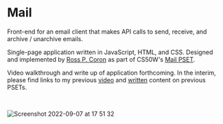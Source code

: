 # Mail 

Front-end for an email client that makes API calls to send, receive, and archive / unarchive emails.

Single-page application written in JavaScript, HTML, and CSS. Designed and implemented by [Ross P. Coron](https://ross-coron.github.io/website/) as part of CS50W's [Mail PSET](https://cs50.harvard.edu/web/2020/projects/3/mail/).

Video walkthrough and write up of application forthcoming. In the interim, please find links to my previous [video](https://www.youtube.com/watch?v=TmM-xsBekDY&list=PLceSURr52luABPsaXewux7tXeiB3Tl6wG&ab_channel=RossP.Coron) and [written](https://medium.com/@rpcoron) content on previous PSETs.

<br/>

![Screenshot 2022-09-07 at 17 51 32](https://user-images.githubusercontent.com/36739882/188935926-a8fe8b1e-78a3-42a6-bcdf-2941442e2cf4.png)
